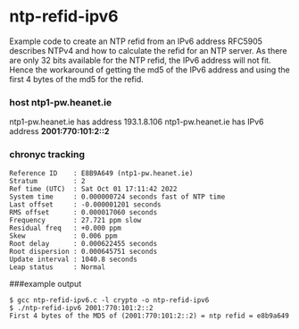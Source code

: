 # ntp-refid-ipv6
Example code to create an NTP refid from an IPv6 address
RFC5905 describes NTPv4 and how to calculate the refid for an NTP server.
As there are only 32 bits available for the NTP refid, the IPv6 address will
not fit. Hence the workaround of getting the md5 of the IPv6 address and using the first 4 bytes of the md5 for the refid. 

### host ntp1-pw.heanet.ie
ntp1-pw.heanet.ie has address 193.1.8.106
ntp1-pw.heanet.ie has IPv6 address **2001:770:101:2::2**

### chronyc tracking
```
Reference ID    : E8B9A649 (ntp1-pw.heanet.ie)
Stratum         : 2
Ref time (UTC)  : Sat Oct 01 17:11:42 2022
System time     : 0.000000724 seconds fast of NTP time
Last offset     : -0.000001201 seconds
RMS offset      : 0.000017060 seconds
Frequency       : 27.721 ppm slow
Residual freq   : +0.000 ppm
Skew            : 0.006 ppm
Root delay      : 0.000622455 seconds
Root dispersion : 0.000645751 seconds
Update interval : 1040.8 seconds
Leap status     : Normal
```
###example output
```
$ gcc ntp-refid-ipv6.c -l crypto -o ntp-refid-ipv6
$ ./ntp-refid-ipv6 2001:770:101:2::2
First 4 bytes of the MD5 of (2001:770:101:2::2) = ntp refid = e8b9a649
```
